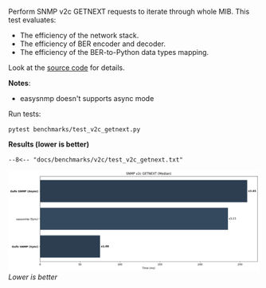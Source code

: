 Perform SNMP v2c GETNEXT requests to iterate through whole MIB. This test evaluates:

* The efficiency of the network stack.
* The efficiency of BER encoder and decoder.
* The efficiency of the BER-to-Python data types mapping.

Look at the [source code][source] for details.

**Notes**:

* easysnmp doesn't supports async mode

Run tests:

```
pytest benchmarks/test_v2c_getnext.py
```

**Results (lower is better)**

```
--8<-- "docs/benchmarks/v2c/test_v2c_getnext.txt"
```

![Median chart](getnext.png)
*Lower is better*

[source]: https://github.com/gufolabs/gufo_snmp/blob/master/benchmarks/test_v2c_getnext.py
